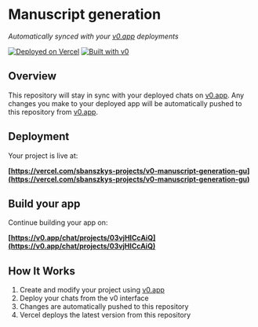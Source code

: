 # Manuscript generation

*Automatically synced with your [v0.app](https://v0.app) deployments*

[![Deployed on Vercel](https://img.shields.io/badge/Deployed%20on-Vercel-black?style=for-the-badge&logo=vercel)](https://vercel.com/sbanszkys-projects/v0-manuscript-generation-gu)
[![Built with v0](https://img.shields.io/badge/Built%20with-v0.app-black?style=for-the-badge)](https://v0.app/chat/projects/03vjHICcAiQ)

## Overview

This repository will stay in sync with your deployed chats on [v0.app](https://v0.app).
Any changes you make to your deployed app will be automatically pushed to this repository from [v0.app](https://v0.app).

## Deployment

Your project is live at:

**[https://vercel.com/sbanszkys-projects/v0-manuscript-generation-gu](https://vercel.com/sbanszkys-projects/v0-manuscript-generation-gu)**

## Build your app

Continue building your app on:

**[https://v0.app/chat/projects/03vjHICcAiQ](https://v0.app/chat/projects/03vjHICcAiQ)**

## How It Works

1. Create and modify your project using [v0.app](https://v0.app)
2. Deploy your chats from the v0 interface
3. Changes are automatically pushed to this repository
4. Vercel deploys the latest version from this repository